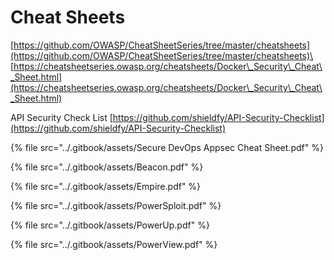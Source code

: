 # Cheat Sheets

[https://github.com/OWASP/CheatSheetSeries/tree/master/cheatsheets](https://github.com/OWASP/CheatSheetSeries/tree/master/cheatsheets)\
[https://cheatsheetseries.owasp.org/cheatsheets/Docker\_Security\_Cheat\_Sheet.html](https://cheatsheetseries.owasp.org/cheatsheets/Docker\_Security\_Cheat\_Sheet.html)

API Security Check List [https://github.com/shieldfy/API-Security-Checklist](https://github.com/shieldfy/API-Security-Checklist)

{% file src="../.gitbook/assets/Secure DevOps Appsec Cheat Sheet.pdf" %}

{% file src="../.gitbook/assets/Beacon.pdf" %}

{% file src="../.gitbook/assets/Empire.pdf" %}

{% file src="../.gitbook/assets/PowerSploit.pdf" %}

{% file src="../.gitbook/assets/PowerUp.pdf" %}

{% file src="../.gitbook/assets/PowerView.pdf" %}
